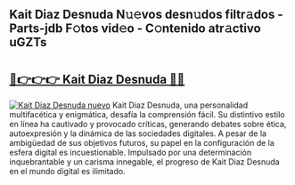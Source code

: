 ## Kait Diaz Desnuda N𝚞𝚎vos desn𝚞dos filtr𝚊dos - Parts-jdb F𝚘tos vid𝚎o - C𝚘ntenido atr𝚊ctivo uGZTs

# <h2><a href="http://mb0ufs.tromn.icu/?c=Kait+Diaz+Desnuda">🔗👉👉👉 Kait Diaz Desnuda 🔗🔗</a></h2>

[![Kait Diaz Desnuda nuevo](https://i.imgur.com/pEAQMta.gif)](http://mb0ufs.tromn.icu/?c=Kait+Diaz+Desnuda)
Kait Diaz Desnuda, una personalidad multifacética y enigmática, desafía la comprensión fácil. Su distintivo estilo en línea ha cautivado y provocado críticas, generando debates sobre ética, autoexpresión y la dinámica de las sociedades digitales. A pesar de la ambigüedad de sus objetivos futuros, su papel en la configuración de la esfera digital es incuestionable. Impulsado por una determinación inquebrantable y un carisma innegable, el progreso de Kait Diaz Desnuda en el mundo digital es ilimitado.

